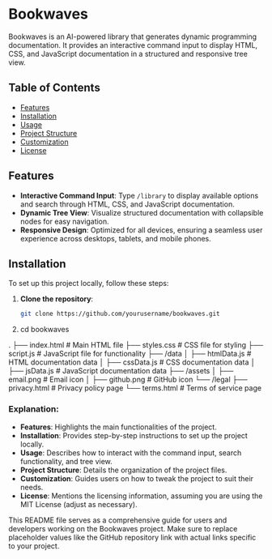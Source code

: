 # Bookwaves

Bookwaves is an AI-powered library that generates dynamic programming documentation. It provides an interactive command input to display HTML, CSS, and JavaScript documentation in a structured and responsive tree view.

## Table of Contents
- [Features](#features)
- [Installation](#installation)
- [Usage](#usage)
- [Project Structure](#project-structure)
- [Customization](#customization)
- [License](#license)

## Features
- **Interactive Command Input**: Type `/library` to display available options and search through HTML, CSS, and JavaScript documentation.
- **Dynamic Tree View**: Visualize structured documentation with collapsible nodes for easy navigation.
- **Responsive Design**: Optimized for all devices, ensuring a seamless user experience across desktops, tablets, and mobile phones.

## Installation
To set up this project locally, follow these steps:

1. **Clone the repository**:
   ```bash
   git clone https://github.com/yourusername/bookwaves.git

2. cd bookwaves

.
├── index.html             # Main HTML file
├── styles.css             # CSS file for styling
├── script.js              # JavaScript file for functionality
├── /data
│   ├── htmlData.js        # HTML documentation data
│   ├── cssData.js         # CSS documentation data
│   ├── jsData.js          # JavaScript documentation data
├── /assets
│   ├── email.png          # Email icon
│   ├── github.png         # GitHub icon
└── /legal
    ├── privacy.html       # Privacy policy page
    └── terms.html         # Terms of service page


### Explanation:
- **Features**: Highlights the main functionalities of the project.
- **Installation**: Provides step-by-step instructions to set up the project locally.
- **Usage**: Describes how to interact with the command input, search functionality, and tree view.
- **Project Structure**: Details the organization of the project files.
- **Customization**: Guides users on how to tweak the project to suit their needs.
- **License**: Mentions the licensing information, assuming you are using the MIT License (adjust as necessary).

This README file serves as a comprehensive guide for users and developers working on the Bookwaves project. Make sure to replace placeholder values like the GitHub repository link with actual links specific to your project.

